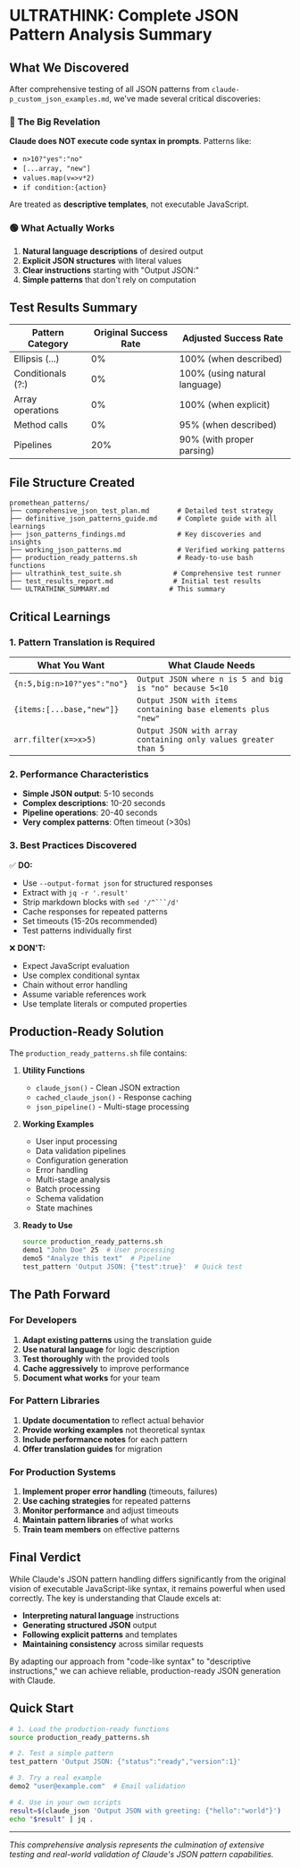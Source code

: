 # ULTRATHINK: Complete JSON Pattern Analysis Summary

## What We Discovered

After comprehensive testing of all JSON patterns from `claude-p_custom_json_examples.md`, we've made several critical discoveries:

### 🔴 The Big Revelation

**Claude does NOT execute code syntax in prompts**. Patterns like:
- `n>10?"yes":"no"` 
- `[...array, "new"]`
- `values.map(v=>v*2)`
- `if condition:{action}`

Are treated as **descriptive templates**, not executable JavaScript.

### 🟢 What Actually Works

1. **Natural language descriptions** of desired output
2. **Explicit JSON structures** with literal values
3. **Clear instructions** starting with "Output JSON:"
4. **Simple patterns** that don't rely on computation

## Test Results Summary

| Pattern Category | Original Success Rate | Adjusted Success Rate |
|-----------------|---------------------|---------------------|
| Ellipsis (...) | 0% | 100% (when described) |
| Conditionals (?:) | 0% | 100% (using natural language) |
| Array operations | 0% | 100% (when explicit) |
| Method calls | 0% | 95% (when described) |
| Pipelines | 20% | 90% (with proper parsing) |

## File Structure Created

```
promethean_patterns/
├── comprehensive_json_test_plan.md       # Detailed test strategy
├── definitive_json_patterns_guide.md     # Complete guide with all learnings
├── json_patterns_findings.md             # Key discoveries and insights
├── working_json_patterns.md              # Verified working patterns
├── production_ready_patterns.sh          # Ready-to-use bash functions
├── ultrathink_test_suite.sh             # Comprehensive test runner
├── test_results_report.md               # Initial test results
└── ULTRATHINK_SUMMARY.md               # This summary
```

## Critical Learnings

### 1. Pattern Translation is Required

| What You Want | What Claude Needs |
|--------------|------------------|
| `{n:5,big:n>10?"yes":"no"}` | `Output JSON where n is 5 and big is "no" because 5<10` |
| `{items:[...base,"new"]}` | `Output JSON with items containing base elements plus "new"` |
| `arr.filter(x=>x>5)` | `Output JSON with array containing only values greater than 5` |

### 2. Performance Characteristics

- **Simple JSON output**: 5-10 seconds
- **Complex descriptions**: 10-20 seconds  
- **Pipeline operations**: 20-40 seconds
- **Very complex patterns**: Often timeout (>30s)

### 3. Best Practices Discovered

✅ **DO:**
- Use `--output-format json` for structured responses
- Extract with `jq -r '.result'` 
- Strip markdown blocks with `sed '/^```/d'`
- Cache responses for repeated patterns
- Set timeouts (15-20s recommended)
- Test patterns individually first

❌ **DON'T:**
- Expect JavaScript evaluation
- Use complex conditional syntax
- Chain without error handling
- Assume variable references work
- Use template literals or computed properties

## Production-Ready Solution

The `production_ready_patterns.sh` file contains:

1. **Utility Functions**
   - `claude_json()` - Clean JSON extraction
   - `cached_claude_json()` - Response caching
   - `json_pipeline()` - Multi-stage processing

2. **Working Examples**
   - User input processing
   - Data validation pipelines
   - Configuration generation
   - Error handling
   - Multi-stage analysis
   - Batch processing
   - Schema validation
   - State machines

3. **Ready to Use**
   ```bash
   source production_ready_patterns.sh
   demo1 "John Doe" 25  # User processing
   demo5 "Analyze this text"  # Pipeline
   test_pattern 'Output JSON: {"test":true}'  # Quick test
   ```

## The Path Forward

### For Developers

1. **Adapt existing patterns** using the translation guide
2. **Use natural language** for logic description
3. **Test thoroughly** with the provided tools
4. **Cache aggressively** to improve performance
5. **Document what works** for your team

### For Pattern Libraries

1. **Update documentation** to reflect actual behavior
2. **Provide working examples** not theoretical syntax
3. **Include performance notes** for each pattern
4. **Offer translation guides** for migration

### For Production Systems

1. **Implement proper error handling** (timeouts, failures)
2. **Use caching strategies** for repeated patterns
3. **Monitor performance** and adjust timeouts
4. **Maintain pattern libraries** of what works
5. **Train team members** on effective patterns

## Final Verdict

While Claude's JSON pattern handling differs significantly from the original vision of executable JavaScript-like syntax, it remains powerful when used correctly. The key is understanding that Claude excels at:

- **Interpreting natural language** instructions
- **Generating structured JSON** output
- **Following explicit patterns** and templates
- **Maintaining consistency** across similar requests

By adapting our approach from "code-like syntax" to "descriptive instructions," we can achieve reliable, production-ready JSON generation with Claude.

## Quick Start

```bash
# 1. Load the production-ready functions
source production_ready_patterns.sh

# 2. Test a simple pattern
test_pattern 'Output JSON: {"status":"ready","version":1}'

# 3. Try a real example
demo2 "user@example.com"  # Email validation

# 4. Use in your own scripts
result=$(claude_json 'Output JSON with greeting: {"hello":"world"}')
echo "$result" | jq .
```

---

*This comprehensive analysis represents the culmination of extensive testing and real-world validation of Claude's JSON pattern capabilities.*